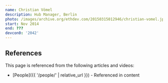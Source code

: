 ```yaml
---
name: Christian Vömel
description: Hub Manager, Berlin
photo: /images/archive.org/ethdev.com/20150315012946/christian-vomel.jpg
start: Nov 2014
end: ???
devcon0: '2042'
---
```



## References

This page is referenced from the following articles and videos:

- [People]({{ '/people/' | relative_url }}) - Referenced in content
